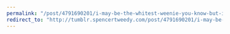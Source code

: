 ```yaml
---
permalink: "/post/4791690201/i-may-be-the-whitest-weenie-you-know-but-i-love-me"
redirect_to: "http://tumblr.spencertweedy.com/post/4791690201/i-may-be-the-whitest-weenie-you-know-but-i-love-me"
---
```

